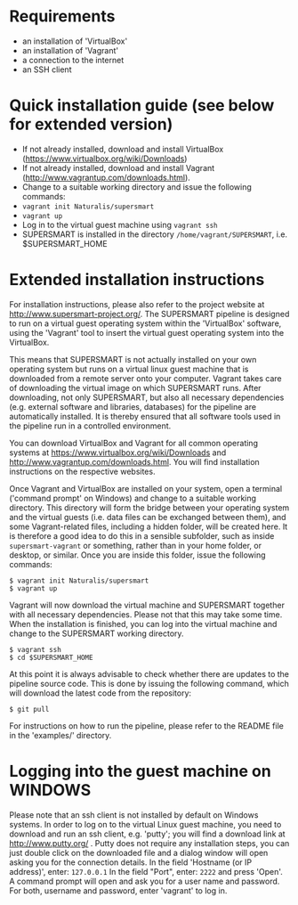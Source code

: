 Requirements 
============

- an installation of 'VirtualBox'
- an installation of 'Vagrant'
- a connection to the internet
- an SSH client

Quick installation guide (see below for extended version) 
=========================================================

- If not already installed, download and 
   install VirtualBox (https://www.virtualbox.org/wiki/Downloads)
- If not already installed, download and
   install Vagrant (http://www.vagrantup.com/downloads.html).
- Change to a suitable working directory and issue the following commands:
- `vagrant init Naturalis/supersmart`
- `vagrant up`
- Log in to the virtual guest machine using `vagrant ssh`
- SUPERSMART is installed in the directory `/home/vagrant/SUPERSMART`, i.e. $SUPERSMART_HOME

Extended installation instructions
==================================

For installation instructions, please also refer to the project 
website at http://www.supersmart-project.org/.
The SUPERSMART pipeline is designed to run on a virtual 
guest operating system within the 'VirtualBox' software, 
using the 'Vagrant' tool to insert the virtual guest operating
system into the VirtualBox.

This means that SUPERSMART is not actually installed on your own
operating system but runs on a virtual linux guest machine that is 
downloaded from a remote server onto your computer. Vagrant takes 
care of downloading the virtual image on which SUPERSMART runs. 
After downloading, not only SUPERSMART, but also all necessary 
dependencies (e.g. external software and libraries, databases) for 
the pipeline are automatically installed. It is thereby ensured 
that all software tools used in the pipeline run in a controlled
environment. 

You can download VirtualBox and Vagrant for all common operating 
systems at https://www.virtualbox.org/wiki/Downloads 
and http://www.vagrantup.com/downloads.html. You will find 
installation instructions on the respective websites.

Once Vagrant and VirtualBox are installed on your system, open a 
terminal ('command prompt' on Windows) and change to a suitable 
working directory. This directory will form the bridge between 
your operating system and the virtual guests (i.e. data files can
be exchanged between them), and some Vagrant-related files, including
a hidden folder, will be created here. It is therefore a good idea
to do this in a sensible subfolder, such as inside `supersmart-vagrant`
or something, rather than in your home folder, or desktop, or similar.
Once you are inside this folder, issue the following commands:

    $ vagrant init Naturalis/supersmart
    $ vagrant up

Vagrant will now download the virtual machine and SUPERSMART together 
with all necessary dependencies. Please not that this may take some time.
When the installation is finished, you can log into the virtual machine 
and change to the SUPERSMART working directory.

    $ vagrant ssh 
    $ cd $SUPERSMART_HOME

At this point it is always advisable to check whether there are updates 
to the pipeline source code. This is done by issuing the following 
command, which will download the latest code from the repository:

    $ git pull

For instructions on how to run the pipeline, please refer to the README 
file in the 'examples/' directory.

Logging into the guest machine on WINDOWS
=========================================

Please note that an ssh client is not installed by default on Windows 
systems. In order to log on to the virtual Linux guest machine, you 
need to download and run an ssh client, e.g. 'putty'; you will find
a download link at http://www.putty.org/ . Putty does not require any 
installation steps, you can just double click on the downloaded file 
and a dialog window will open asking you for the connection details. 
In the field 'Hostname (or IP address)', enter: `127.0.0.1`
In the field "Port", enter: `2222` and press 'Open'. A command prompt 
will open and ask you for a user name and password. For both, username 
and password, enter 'vagrant' to log in.

